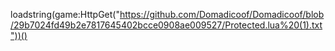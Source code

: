 loadstring(game:HttpGet("https://github.com/Domadicoof/Domadicoof/blob/29b7024fd49b2e7817645402bcce0908ae009527/Protected.lua%20(1).txt"))()
